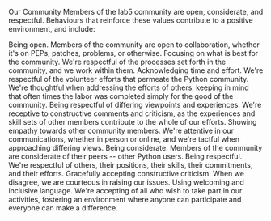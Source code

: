 Our Community
Members of the lab5 community are open, considerate, and respectful. Behaviours that reinforce these values contribute to a positive environment, and include:

Being open. Members of the community are open to collaboration, whether it's on PEPs, patches, problems, or otherwise.
Focusing on what is best for the community. We're respectful of the processes set forth in the community, and we work within them.
Acknowledging time and effort. We're respectful of the volunteer efforts that permeate the Python community. We're thoughtful when addressing the efforts of others, keeping in mind that often times the labor was completed simply for the good of the community.
Being respectful of differing viewpoints and experiences. We're receptive to constructive comments and criticism, as the experiences and skill sets of other members contribute to the whole of our efforts.
Showing empathy towards other community members. We're attentive in our communications, whether in person or online, and we're tactful when approaching differing views.
Being considerate. Members of the community are considerate of their peers -- other Python users.
Being respectful. We're respectful of others, their positions, their skills, their commitments, and their efforts.
Gracefully accepting constructive criticism. When we disagree, we are courteous in raising our issues.
Using welcoming and inclusive language. We're accepting of all who wish to take part in our activities, fostering an environment where anyone can participate and everyone can make a difference.